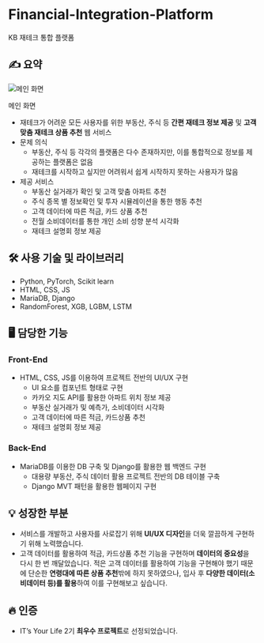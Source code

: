 # Financial-Integration-Platform
KB 재테크 통합 플랫폼

## ✍️ 요약

![메인 화면](https://s3-us-west-2.amazonaws.com/secure.notion-static.com/ccea0dfd-2efd-449e-9b27-cea321894b58/kb%EC%9E%AC%ED%85%8C%ED%81%AC%ED%94%8C%EB%9E%AB%ED%8F%BC_Moment.jpg)

메인 화면

- 재테크가 어려운 모든 사용자를 위한 부동산, 주식 등 **간편 재테크 정보 제공** 및 **고객 맞춤 재테크 상품 추천** 웹 서비스
- 문제 의식
    - 부동산, 주식 등 각각의 플랫폼은 다수 존재하지만, 이를 통합적으로 정보를 제공하는 플랫폼은 없음
    - 재테크를 시작하고 싶지만 어려워서 쉽게 시작하지 못하는 사용자가 많음
- 제공 서비스
    - 부동산 실거래가 확인 및 고객 맞춤 아파트 추천
    - 주식 종목 별 정보확인 및 투자 시뮬레이션을 통한 행동 추천
    - 고객 데이터에 따른 적금, 카드 상품 추천
    - 전월 소비데이터를 통한 개인 소비 성향 분석 시각화
    - 재테크 설명회 정보 제공

## 🛠 사용 기술 및 라이브러리

- Python, PyTorch, Scikit learn
- HTML, CSS, JS
- MariaDB, Django
- RandomForest, XGB, LGBM, LSTM

## 🖥 담당한 기능

### Front-End

- HTML, CSS, JS를 이용하여 프로젝트 전반의 UI/UX 구현
    - UI 요소를 컴포넌트 형태로 구현
    - 카카오 지도 API를 활용한 아파트 위치 정보 제공
    - 부동산 실거래가 및 예측가, 소비데이터 시각화
    - 고객 데이터에 따른 적금, 카드상품 추천
    - 재테크 설명회 정보 제공

### Back-End

- MariaDB를 이용한 DB 구축 및 Django를 활용한 웹 백엔드 구현
    - 대용량 부동산, 주식 데이터 활용 프로젝트 전반의 DB 테이블 구축
    - Django MVT 패턴을 활용한 웹페이지 구현

## 💡 성장한 부분

- 서비스를 개발하고 사용자를 사로잡기 위해 **UI/UX 디자인**을 더욱 깔끔하게 구현하기 위해 노력했습니다.
- 고객 데이터를 활용하여 적금, 카드상품 추천 기능을 구현하며 **데이터의 중요성**을 다시 한 번 깨달았습니다. 적은 고객 데이터를 활용하여 기능을 구현해야 했기 때문에 단순한 **연령대에 따른 상품 추천**밖에 하지 못하였으나, 입사 후 **다양한 데이터(소비데이터 등)를 활용**하여 이를 구현해보고 싶습니다.

## 🔥 인증

- IT’s Your Life 2기 **최우수 프로젝트**로 선정되었습니다.
